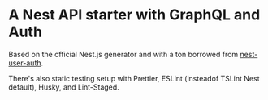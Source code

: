 # A Nest API starter with GraphQL and Auth

Based on the official Nest.js generator and with a ton borrowed from
[nest-user-auth](https://github.com/EricKit/nest-user-auth/).

There's also static testing setup with Prettier, ESLint (insteadof TSLint Nest
default), Husky, and Lint-Staged.

